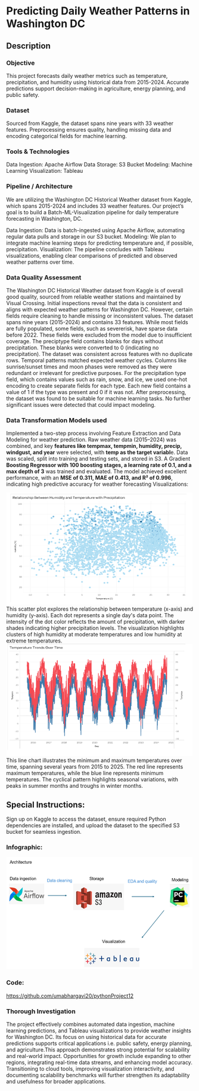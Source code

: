 # Predicting Daily Weather Patterns in Washington DC

## Description

### Objective
This project forecasts daily weather metrics such as temperature, precipitation, and humidity using historical data from 2015-2024. Accurate predictions support decision-making in agriculture, energy planning, and public safety.

### Dataset
Sourced from Kaggle, the dataset spans nine years with 33 weather features. Preprocessing ensures quality, handling missing data and encoding categorical fields for machine learning.

### Tools & Technologies
Data Ingestion: Apache Airflow
Data Storage: S3 Bucket
Modeling: Machine Learning
Visualization: Tableau

### Pipeline / Architecture
We are utilizing the Washington DC Historical Weather dataset from Kaggle, which spans 2015-2024 and includes 33 weather features. Our project’s goal is to build a Batch-ML-Visualization pipeline for daily temperature forecasting in Washington, DC.

Data Ingestion: Data is batch-ingested using Apache Airflow, automating regular data pulls and storage in our S3 bucket.
Modeling: We plan to integrate machine learning steps for predicting temperature and, if possible, precipitation.
Visualization: The pipeline concludes with Tableau visualizations, enabling clear comparisons of predicted and observed weather patterns over time.

### Data Quality Assessment
The Washington DC Historical Weather dataset from Kaggle is of overall good quality, sourced from reliable weather stations and maintained by Visual Crossing. Initial inspections reveal that the data is consistent and aligns with expected weather patterns for Washington DC. However, certain fields require cleaning to handle missing or inconsistent values.
The dataset spans nine years (2015-2024) and contains 33 features. While most fields are fully populated, some fields, such as severerisk, have sparse data before 2022. These fields were excluded from the model due to insufficient coverage. The preciptype field contains blanks for days without precipitation. These blanks were converted to 0 (indicating no precipitation).
The dataset was consistent across features with no duplicate rows. Temporal patterns matched expected weather cycles. Columns like sunrise/sunset times and moon phases were removed as they were redundant or irrelevant for predictive purposes.
For the precipitation type field, which contains values such as rain, snow, and ice, we used one-hot encoding to create separate fields for each type. Each new field contains a value of 1 if the type was present and 0 if it was not.
After preprocessing, the dataset was found to be suitable for machine learning tasks. No further significant issues were detected that could impact modeling.

### Data Transformation Models used


Implemented a two-step process involving Feature Extraction and Data Modeling for weather prediction. Raw weather data (2015–2024) was combined, and key **features like tempmax, tempmin, humidity, precip, windgust, and year** were selected, with **temp as the target variabl**e. Data was scaled, split into training and testing sets, and stored in S3. A Gradient **Boosting Regressor with 100 boosting stages, a learning rate of 0.1, and a max depth of 3** was trained and evaluated. The model achieved excellent performance, with an **MSE of 0.311, MAE of 0.413, and R² of 0.996**, indicating high predictive accuracy for weather forecasting
Visualizations:

<img src="images/img.png" alt="Description" width="500" height="300">
This scatter plot explores the relationship between temperature (x-axis) and humidity (y-axis). Each dot represents a single day's data point. The intensity of the dot color reflects the amount of precipitation, with darker shades indicating higher precipitation levels. The visualization highlights clusters of high humidity at moderate temperatures and low humidity at extreme temperatures.


<img src="images/img1.png" alt="Description" width="500" height="300">
This line chart illustrates the minimum and maximum temperatures over time, spanning several years from 2015 to 2025. The red line represents maximum temperatures, while the blue line represents minimum temperatures. The cyclical pattern highlights seasonal variations, with peaks in summer months and troughs in winter months.

## Special Instructions: 
Sign up on Kaggle to access the dataset, ensure required Python dependencies are installed, and upload the dataset to the specified S3 bucket for seamless ingestion.


### Infographic:

<img src="images/architecture.png" alt="Description" width="500" height="300">

### Code: 
https://github.com/umabhargavi20/pythonProject12
### Thorough Investigation

The project effectively combines automated data ingestion, machine learning predictions, and Tableau visualizations to provide weather insights for Washington DC. Its focus on using historical data for accurate predictions supports critical applications i.e. public safety, energy planning, and agriculture.This approach demonstrates strong potential for scalability and real-world impact. Opportunities for growth include expanding to other regions, integrating real-time data streams, and enhancing model accuracy. Transitioning to cloud tools, improving visualization interactivity, and documenting scalability benchmarks will further strengthen its adaptability and usefulness for broader applications.

